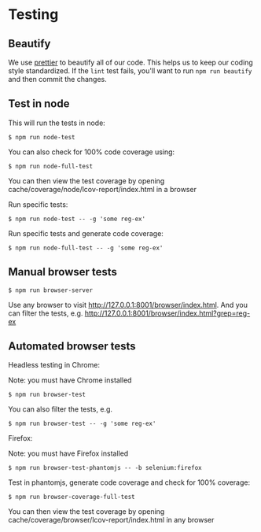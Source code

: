 # Testing

## Beautify

We use [prettier](https://github.com/prettier/prettier) to beautify all of our code. This helps us
to keep our coding style standardized. If the `lint` test fails, you'll want to run `npm run
beautify` and then commit the changes.

## Test in node

This will run the tests in node:

    $ npm run node-test

You can also check for 100% code coverage using:

    $ npm run node-full-test

You can then view the test coverage by opening cache/coverage/node/lcov-report/index.html in a
browser

Run specific tests:

    $ npm run node-test -- -g 'some reg-ex'

Run specific tests and generate code coverage:

    $ npm run node-full-test -- -g 'some reg-ex'

## Manual browser tests

    $ npm run browser-server

Use any browser to visit http://127.0.0.1:8001/browser/index.html. And you can filter the tests,
e.g. http://127.0.0.1:8001/browser/index.html?grep=reg-ex

## Automated browser tests

Headless testing in Chrome:

Note: you must have Chrome installed

    $ npm run browser-test

You can also filter the tests, e.g.

    $ npm run browser-test -- -g 'some reg-ex'

Firefox:

Note: you must have Firefox installed

    $ npm run browser-test-phantomjs -- -b selenium:firefox

Test in phantomjs, generate code coverage and check for 100% coverage:

    $ npm run browser-coverage-full-test

You can then view the test coverage by opening cache/coverage/browser/lcov-report/index.html in any browser
